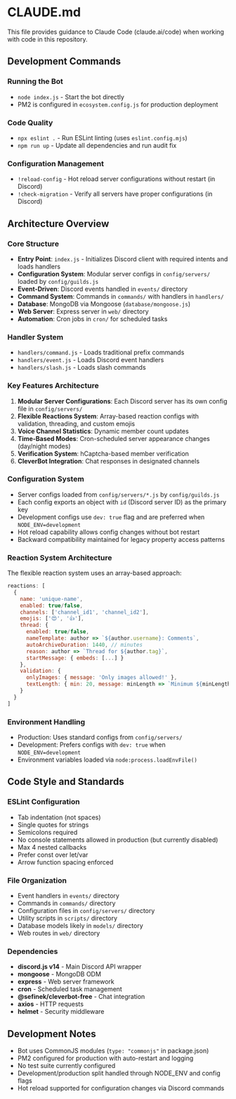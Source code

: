# CLAUDE.md

This file provides guidance to Claude Code (claude.ai/code) when working with code in this repository.

## Development Commands

### Running the Bot
- `node index.js` - Start the bot directly
- PM2 is configured in `ecosystem.config.js` for production deployment

### Code Quality
- `npx eslint .` - Run ESLint linting (uses `eslint.config.mjs`)
- `npm run up` - Update all dependencies and run audit fix

### Configuration Management  
- `!reload-config` - Hot reload server configurations without restart (in Discord)
- `!check-migration` - Verify all servers have proper configurations (in Discord)

## Architecture Overview

### Core Structure
- **Entry Point**: `index.js` - Initializes Discord client with required intents and loads handlers
- **Configuration System**: Modular server configs in `config/servers/` loaded by `config/guilds.js` 
- **Event-Driven**: Discord events handled in `events/` directory
- **Command System**: Commands in `commands/` with handlers in `handlers/`
- **Database**: MongoDB via Mongoose (`database/mongoose.js`)
- **Web Server**: Express server in `web/` directory
- **Automation**: Cron jobs in `cron/` for scheduled tasks

### Handler System
- `handlers/command.js` - Loads traditional prefix commands
- `handlers/event.js` - Loads Discord event handlers  
- `handlers/slash.js` - Loads slash commands

### Key Features Architecture
1. **Modular Server Configurations**: Each Discord server has its own config file in `config/servers/`
2. **Flexible Reactions System**: Array-based reaction configs with validation, threading, and custom emojis
3. **Voice Channel Statistics**: Dynamic member count updates
4. **Time-Based Modes**: Cron-scheduled server appearance changes (day/night modes)
5. **Verification System**: hCaptcha-based member verification
6. **CleverBot Integration**: Chat responses in designated channels

### Configuration System
- Server configs loaded from `config/servers/*.js` by `config/guilds.js`
- Each config exports an object with `id` (Discord server ID) as the primary key
- Development configs use `dev: true` flag and are preferred when `NODE_ENV=development`
- Hot reload capability allows config changes without bot restart
- Backward compatibility maintained for legacy property access patterns

### Reaction System Architecture
The flexible reaction system uses an array-based approach:

```javascript
reactions: [
  {
    name: 'unique-name',
    enabled: true/false,
    channels: ['channel_id1', 'channel_id2'],
    emojis: ['😍', '👍'],
    thread: {
      enabled: true/false,
      nameTemplate: author => `${author.username}: Comments`,
      autoArchiveDuration: 1440, // minutes
      reason: author => `Thread for ${author.tag}`,
      startMessage: { embeds: [...] }
    },
    validation: {
      onlyImages: { message: 'Only images allowed!' },
      textLength: { min: 20, message: minLength => `Minimum ${minLength} chars` }
    }
  }
]
```

### Environment Handling
- Production: Uses standard configs from `config/servers/`
- Development: Prefers configs with `dev: true` when `NODE_ENV=development`
- Environment variables loaded via `node:process.loadEnvFile()`

## Code Style and Standards

### ESLint Configuration
- Tab indentation (not spaces)
- Single quotes for strings
- Semicolons required
- No console statements allowed in production (but currently disabled)
- Max 4 nested callbacks
- Prefer const over let/var
- Arrow function spacing enforced

### File Organization
- Event handlers in `events/` directory
- Commands in `commands/` directory  
- Configuration files in `config/servers/` directory
- Utility scripts in `scripts/` directory
- Database models likely in `models/` directory
- Web routes in `web/` directory

### Dependencies
- **discord.js v14** - Main Discord API wrapper
- **mongoose** - MongoDB ODM
- **express** - Web server framework
- **cron** - Scheduled task management
- **@sefinek/cleverbot-free** - Chat integration
- **axios** - HTTP requests
- **helmet** - Security middleware

## Development Notes

- Bot uses CommonJS modules (`type: "commonjs"` in package.json)
- PM2 configured for production with auto-restart and logging
- No test suite currently configured
- Development/production split handled through NODE_ENV and config flags
- Hot reload supported for configuration changes via Discord commands